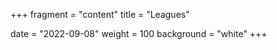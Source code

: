 +++
fragment = "content"
title = "Leagues"

date = "2022-09-08"
weight = 100
background = "white"
+++

